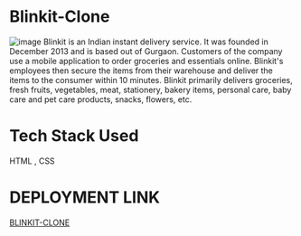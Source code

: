 # Blinkit-Clone
![image](https://github.com/mahi137/Blinkit-Clone/assets/137042377/21cbc695-6b06-4337-a361-634934f9a16e)
Blinkit is an Indian instant delivery service. It was founded in December 2013 and is based out of Gurgaon. Customers of the company use a mobile application to order groceries and essentials online.
Blinkit's employees then secure the items from their warehouse and deliver the items to the consumer within 10 minutes.
Blinkit primarily delivers groceries, fresh fruits, vegetables, meat, stationery, bakery items, personal care, baby care and pet care products, snacks, flowers, etc.
# Tech Stack Used
HTML , CSS
# DEPLOYMENT LINK
[BLINKIT-CLONE](https://mahi137.github.io/Blinkit-Clone/)

